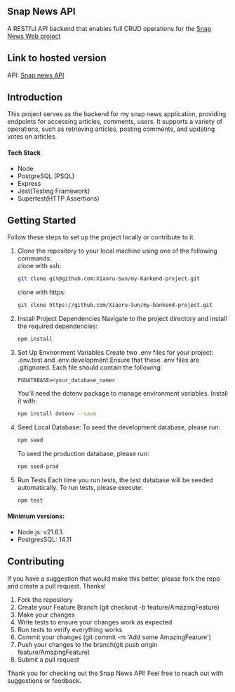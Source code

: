 ##  Snap News API

A RESTful API backend that enables full CRUD operations for the [Snap News Web project](https://github.com/Xiaoru-Sun/snap-news-web)

## Link to hosted version
API: [Snap news API](https://project-nc-news-xiaoru-sun.onrender.com/api)

## Introduction
This project serves as the backend for my snap news application, providing endpoints for accessing articles, comments, users. It supports a variety of operations, such as retrieving articles, posting comments, and updating votes on articles.

####  Tech Stack
+ Node
+ PostgreSQL (PSQL)
+ Express
+ Jest(Testing Framework)
+ Supertest(HTTP Assertions)

## Getting Started
Follow these steps to set up the project locally or contribute to it.
1. Clone the repository to your local machine using one of the following commands:<br>
   clone with ssh:
   ```sh
   git clone git@github.com:Xiaoru-Sun/my-bankend-project.git
   ```

   clone with https:
   ```sh
   git clone https://github.com/Xiaoru-Sun/my-bankend-project.git
   ```

2. Install Project Dependencies
   Navigate to the project directory and install the required dependencies:
   ```sh
   npm install
   ```

3. Set Up Environment Variables
   Create two .env files for your project: .env.test and .env.development.Ensure that these .env files are .gitignored. Each file should contain the following:
   ```env
   PGDATABASE=<your_database_name>
   ```
   
   You'll need the dotenv package to manage environment variables. Install it with:

   ```sh
   npm install dotenv --save
   ```

4. Seed Local Database:
   To seed the development database, please run:
   ```sh
   npm seed
   ```
   To seed the production database, please run:
   ```sh
   npm seed-prod
   ```

5. Run Tests
   Each time you run tests, the test database will be seeded automatically. To run tests, please execute:
   ```sh
   npm test
   ```

#### Minimum versions: 
+ Node.js: v21.6.1.
+ PostgresSQL: 14.11


## **Contributing**
If you have a suggestion that would make this better, please fork the repo and create a pull request. Thanks!
1. Fork the repository
2. Create your Feature Branch (git checkout -b feature/AmazingFeature)
3. Make your changes
4. Write tests to ensure your changes work as expected
5. Run tests to verify everything works
6. Commit your changes (git commit -m 'Add some AmazingFeature')
7. Push your changes to the branch(git push origin feature/AmazingFeature)
8. Submit a pull request

Thank you for checking out the Snap News API! Feel free to reach out with suggestions or feedback.
